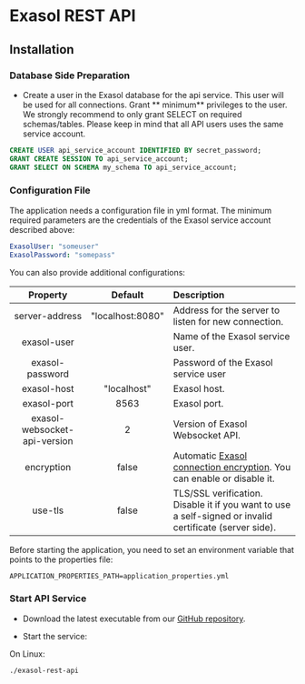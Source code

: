 # Exasol REST API

## Installation

### Database Side Preparation

* Create a user in the Exasol database for the api service. This user will be used for all connections. Grant **
  minimum** privileges to the user. We strongly recommend to only grant SELECT on required schemas/tables. Please keep
  in mind that all API users uses the same service account.

```sql
CREATE USER api_service_account IDENTIFIED BY secret_password;
GRANT CREATE SESSION TO api_service_account;
GRANT SELECT ON SCHEMA my_schema TO api_service_account;
```

### Configuration File

The application needs a configuration file in yml format. The minimum required parameters are the credentials of the
Exasol service account described above:

```yaml
ExasolUser: "someuser"
ExasolPassword: "somepass"
```

You can also provide additional configurations:

| Property                     |  Default          | Description                                          |
| :--------------------------: | :---------------: | :--------------------------------------------------- |
| server-address               |  "localhost:8080" | Address for the server to listen for new connection. |
| exasol-user                  |                   | Name of the Exasol service user.                     |
| exasol-password              |                   | Password of the Exasol service user                  |
| exasol-host                  | "localhost"       | Exasol host.                                         |
| exasol-port                  | 8563              | Exasol port.                                         |
| exasol-websocket-api-version | 2                 | Version of Exasol Websocket API.                     |
| encryption                   | false             | Automatic [Exasol connection encryption][1]. You can enable or disable it. |
| use-tls                      | false             | TLS/SSL verification. Disable it if you want to use a self-signed or invalid certificate (server side).  |

Before starting the application, you need to set an environment variable that points to the properties file:

```
APPLICATION_PROPERTIES_PATH=application_properties.yml
```

### Start API Service

* Download the latest executable from our [GitHub repository](https://github.com/exasol/exasol-rest-api/releases).

* Start the service:

On Linux:

```shell
./exasol-rest-api
```

[1]: https://community.exasol.com/t5/database-features/database-connection-encryption-at-exasol/ta-p/2259